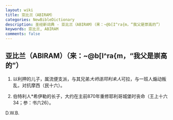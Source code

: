```yaml
---
layout: wiki
title: 亚比兰（ABIRAM）
categories: NewBibleDictionary
description: 圣经新词典 - 亚比兰（ABIRAM）（来：~@b[I^ra{m，“我父是崇高的”）
keywords: 亚比兰, ABIRAM
comments: false
---
```


## 亚比兰（ABIRAM）（来：~@b[I^ra{m，“我父是崇高的”）

1. 以利押的儿子，属流便支派，与其兄弟*大坍连同利未人*可拉，与一班人煽动叛乱，对抗摩西（民十六）。

2. 伯特利人*希伊勒的长子，大约在主前870年重修耶利哥城堡时丧命（王上十六34；参：书六26）。

D.W.B.








